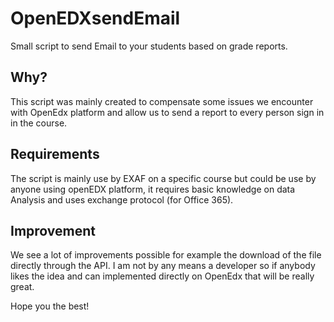 # OpenEDXsendEmail
Small script to send Email to your students based on grade reports.

## Why?
This script was mainly created to compensate some issues we encounter with OpenEdx platform and allow us to send a report to every person sign in in the course. 

## Requirements
The script is mainly use by EXAF on a specific course but could be use by anyone using openEDX platform, it requires basic knowledge on data Analysis and uses exchange protocol (for Office 365). 

## Improvement
We see a lot of improvements possible for example the download of the file directly through the API. I am not by any means a developer so if anybody likes the idea and can implemented directly on OpenEdx that will be really great.

Hope you the best!
